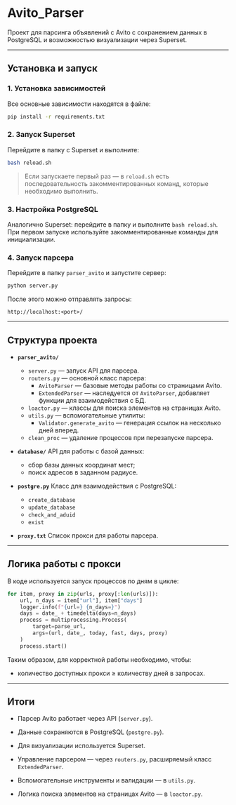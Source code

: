 # Avito_Parser

Проект для парсинга объявлений с Avito с сохранением данных в PostgreSQL и возможностью визуализации через Superset.

---

## Установка и запуск

### 1. Установка зависимостей
Все основные зависимости находятся в файле:
```bash
pip install -r requirements.txt
````

### 2. Запуск Superset

Перейдите в папку с Superset и выполните:

```bash
bash reload.sh
```

> Если запускаете первый раз — в `reload.sh` есть последовательность закомментированных команд, которые необходимо выполнить.

### 3. Настройка PostgreSQL

Аналогично Superset: перейдите в папку и выполните `bash reload.sh`.
При первом запуске используйте закомментированные команды для инициализации.

### 4. Запуск парсера

Перейдите в папку `parser_avito` и запустите сервер:

```bash
python server.py
```

После этого можно отправлять запросы:

```
http://localhost:<port>/
```

---

## Структура проекта

* **`parser_avito/`**

  * `server.py` — запуск API для парсера.
  * `routers.py` — основной класс парсера:
    * `AvitoParser` — базовые методы работы со страницами Avito.
    * `ExtendedParser` — наследуется от `AvitoParser`, добавляет функции для взаимодействия с БД.
  * `loactor.py` — классы для поиска элементов на страницах Avito.
  * `utils.py` — вспомогательные утилиты:
    * `Validator.generate_avito` — генерация ссылок на несколько дней вперед.
  * `clean_proc` — удаление процессов при перезапуске парсера.

* **`database/`**
  API для работы с базой данных:

  * сбор базы данных координат мест;
  * поиск адресов в заданном радиусе.

* **`postgre.py`**
  Класс для взаимодействия с PostgreSQL:

  * `create_database`
  * `update_database`
  * `check_and_aduid`
  * `exist`

* **`proxy.txt`**
  Список прокси для работы парсера.

---

## Логика работы с прокси

В коде используется запуск процессов по дням в цикле:

```python
for item, proxy in zip(urls, proxy[:len(urls)]):
    url, n_days = item["url"], item["days"]
    logger.info(f"{url=} {n_days=}")
    days = date_ + timedelta(days=n_days)
    process = multiprocessing.Process(
        target=parse_url,
        args=(url, date_, today, fast, days, proxy)
    )
    process.start()
```

Таким образом, для корректной работы необходимо, чтобы:

* количество доступных прокси ≥ количеству дней в запросах.

---

## Итоги

* Парсер Avito работает через API (`server.py`).
* Данные сохраняются в PostgreSQL (`postgre.py`).
* Для визуализации используется Superset.
* Управление парсером — через `routers.py`, расширяемый класс `ExtendedParser`.
* Вспомогательные инструменты и валидации — в `utils.py`.

* Логика поиска элементов на страницах Avito — в `loactor.py`.
